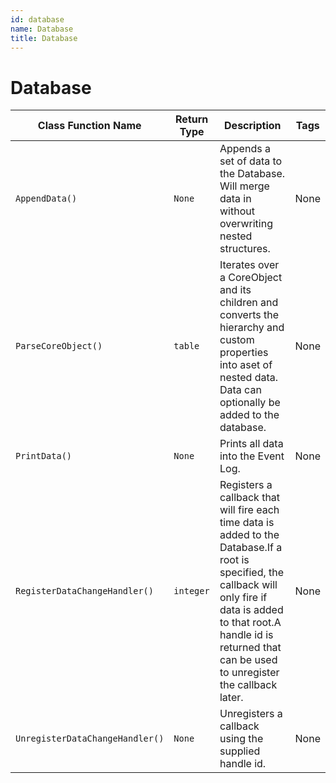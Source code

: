 ```yaml
---
id: database
name: Database
title: Database
---
```


# Database

| Class Function Name | Return Type | Description | Tags |
| ------------------- | ----------- | ----------- | ---- |
| `AppendData()` | `None` | Appends a set of data to the Database. Will merge data in without overwriting nested structures.| None |
| `ParseCoreObject()` | `table` | Iterates over a CoreObject and its children and converts the hierarchy and custom properties into aset of nested data. Data can optionally be added to the database.| None |
| `PrintData()` | `None` | Prints all data into the Event Log.| None |
| `RegisterDataChangeHandler()` | `integer` | Registers a callback that will fire each time data is added to the Database.If a root is specified, the callback will only fire if data is added to that root.A handle id is returned that can be used to unregister the callback later.| None |
| `UnregisterDataChangeHandler()` | `None` | Unregisters a callback using the supplied handle id.| None |
